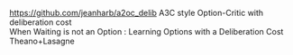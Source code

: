 https://github.com/jeanharb/a2oc_delib A3C style Option-Critic with deliberation cost  
When Waiting is not an Option : Learning Options with a Deliberation Cost Theano+Lasagne
